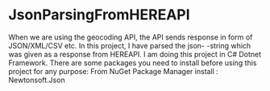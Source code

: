 # JsonParsingFromHEREAPI
When we are using the geocoding API, the API sends response in form of JSON/XML/CSV etc. In this project, I have parsed the json-
-string which was given as a response from HEREAPI.
I am doing this project in C# Dotnet Framework.
There are some packages you need to install before using this project for any purpose:
From NuGet Package Manager install : Newtonsoft.Json

